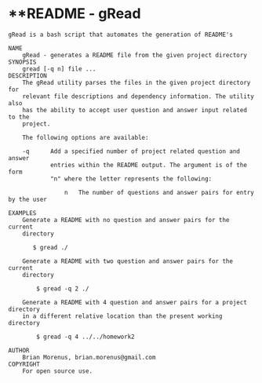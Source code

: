 # **README - gRead

    gRead is a bash script that automates the generation of README's

    NAME  
        gRead - generates a README file from the given project directory  
    SYNOPSIS  
        gread [-q n] file ...  
    DESCRIPTION  
        The gRead utility parses the files in the given project directory for   
        relevant file descriptions and dependency information. The utility also  
        has the ability to accept user question and answer input related to the
        project.

        The following options are available:

        -q      Add a specified number of project related question and answer
                entries within the README output. The argument is of the form
                "n" where the letter represents the following:

                    n   The number of questions and answer pairs for entry by the user

    EXAMPLES
        Generate a README with no question and answer pairs for the current
        directory

           $ gread ./

        Generate a README with two question and answer pairs for the current
        directory

            $ gread -q 2 ./

        Generate a README with 4 question and answer pairs for a project directory
        in a different relative location than the present working directory

            $ gread -q 4 ../../homework2

    AUTHOR
        Brian Morenus, brian.morenus@gmail.com
    COPYRIGHT
        For open source use.
